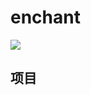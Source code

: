 # enchant
![](https://raw.githubusercontent.com/wangchenyan/PonyMusic/master/app/src/main/res/drawable-xxhdpi/ic_launcher.png)

## 项目

